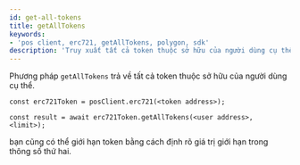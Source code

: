 ```yaml
---
id: get-all-tokens
title: getAllTokens
keywords:
- 'pos client, erc721, getAllTokens, polygon, sdk'
description: 'Truy xuất tất cả token thuộc sở hữu của người dùng cụ thể.'
---
```


Phương pháp `getAllTokens` trả về tất cả token thuộc sở hữu của người dùng cụ thể.

```
const erc721Token = posClient.erc721(<token address>);

const result = await erc721Token.getAllTokens(<user address>, <limit>);

```

bạn cũng có thể giới hạn token bằng cách định rõ giá trị giới hạn trong thông số thứ hai.
